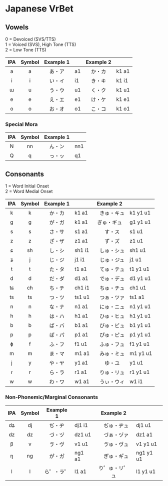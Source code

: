 # Japanese VrBet

## Vowels

0 = Devoiced (SVS/TTS)  
1 = Voiced (SVS), High Tone (TTS)  
2 = Low Tone (TTS)

| IPA | Symbol | Example 1 |   | Example 2 |       |
|:---:|:------:|:---------:|:--|:---------:|:------|
|  a  |   a    |   あ・ア  | a1 |   か・カ  | k1 a1 |
|  i  |   i    |   い・イ  | i1 |   き・キ  | k1 i1 |
|  ɯ  |   u    |   う・ウ  | u1 |   く・ク  | k1 u1 |
|  e  |   e    |   え・エ  | e1 |   け・ケ  | k1 e1 |
|  o  |   o    |   お・オ  | o1 |   こ・コ  | k1 o1 |

### Special Mora

| IPA | Symbol | Example 1 |    |
|:---:|:------:|:---------:|:---|
|  N  |   nn   |   ん・ン  | nn1 |
|  Q  |   q    |   っ・ッ  | q1  |

## Consonants
  
1 = Word Initial Onset  
2 = Word Medial Onset  

| IPA  | Symbol | Example 1 |        | Example 2 |        |
|:----:|:------:|:---------:|:-------|:----------:|:------|
|  k   |   k    |   か・カ   | k1 a1  |　きゅ・キュ | k1 y1 u1 |
|  g   |   g    |   が・ガ   | k1 a1  |  ぎゅ・ギュ | g1 y1 u1 |
|  s   |   s    |   さ・サ   | s1 a1  |　す・ス     | s1 u1 |
|  z   |   z    |   ざ・ザ   | z1 a1  |　ず・ズ     | z1 u1 |
|  ɕ   |   sh   |   し・シ   | sh1 i1 |　しゅ・シュ | sh1 u1 |
|  ʑ   |   j    |   じ・ジ   | j1 i1  |　じゅ・ジュ | j1 u1 |
|  t   |   t    |   た・タ   | t1 a1  |　てゅ・テュ | t1 y1 u1 |
|  d   |   d    |   だ・ダ   | d1 a1  |　でゅ・デュ | d1 y1 u1 |
|  tɕ  |   ch   |   ち・チ   | ch1 i1 |　ちゅ・チュ | ch1 u1 |
|  ts  |   ts   |   つ・ツ   | ts1 u1 |　つぁ・ツァ | ts1 a1 |
|  n   |   n    |   な・ナ   | n1 a1  |　にゅ・ニュ | n1 y1 u1 |
|  h   |   h    |   は・ハ   | h1 a1  |　ひゅ・ヒュ | h1 y1 u1 |
|  b   |   b    |   ば・バ   | b1 a1  |　びゅ・ビュ | b1 y1 u1 |
|  p   |   p    |   ぱ・パ   | p1 a1  |　ぴゅ・ピュ | p1 y1 u1 |
|  ɸ   |   f    |   ふ・フ   | f1 u1  |　ふゅ・フュ | f1 y1 u1 |
|  m   |   m    |   ま・マ   | m1 a1  |　みゅ・ミュ | m1 y1 u1 |
|  j   |   y    |   や・ヤ   | y1 a1  |　ゆ・ユ     | y1 u1 |
|  ɾ   |   r    |   ら・ラ   | r1 a1  |　りゅ・リュ | r1 y1 u1 |
|  w   |   w    |   わ・ワ   | w1 a1  |　うぃ・ウィ | w1 i1 |

### Non-Phonemic/Marginal Consonants

| IPA  | Symbol | Example 1 |        | Example 2  |        |
|:----:|:------:|:---------:|:-------|:----------:|:-------|
|  dʑ  |   dj   |   ぢ・ヂ   | dj1 i1 |　ぢゅ・ヂュ | dj1 u1 |
|  dz  |   dz   |   づ・ヅ   | dz1 u1 |　づぁ・ヅァ | dz1 a1 |
|  β   |   v    |   ゔ・ヴ   | v1 u1  |　ゔゅ・ヴュ | v1 y1 u1 |
|  ŋ   |   ng   |   か゚・カ゚   | ng1 a1 |　き゚ゅ・キ゚ュ | ng1 y1 u1 |
|  l   |   l    |  ら゜・ラ゜| l1 a1 | り゜ゅ・リ゜ュ | l1 y1 u1 |
